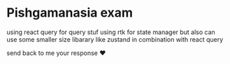 # Pishgamanasia exam

using react query for query stuf
using rtk for state manager but also can use some smaller size libarary like zustand in combination with react query

send back to me your response ❤️

